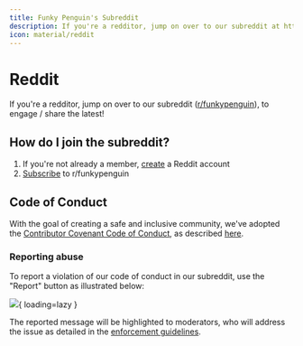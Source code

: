 ```yaml
---
title: Funky Penguin's Subreddit
description: If you're a redditor, jump on over to our subreddit at https://www.reddit.com/r/funkypenguin to engage / share the latest!
icon: material/reddit
---
```


# Reddit

If you're a redditor, jump on over to our subreddit ([r/funkypenguin](https://www.reddit.com/r/funkypenguin/)), to engage / share the latest!

## How do I join the subreddit?

1. If you're not already a member, [create](https://www.reddit.com/register/) a Reddit account
2. [Subscribe](https://www.reddit.com/r/funkypenguin/) to r/funkypenguin

## Code of Conduct

With the goal of creating a safe and inclusive community, we've adopted the [Contributor Covenant Code of Conduct](https://www.contributor-covenant.org/), as described [here](/community/code-of-conduct/).

### Reporting abuse

To report a violation of our code of conduct in our subreddit, use the "Report" button as illustrated below:

![](/images/reddit-report.png){ loading=lazy }

The reported message will be highlighted to moderators, who will address the issue as detailed in the [enforcement guidelines](/community/code-of-conduct/#enforcement-guidelines).
